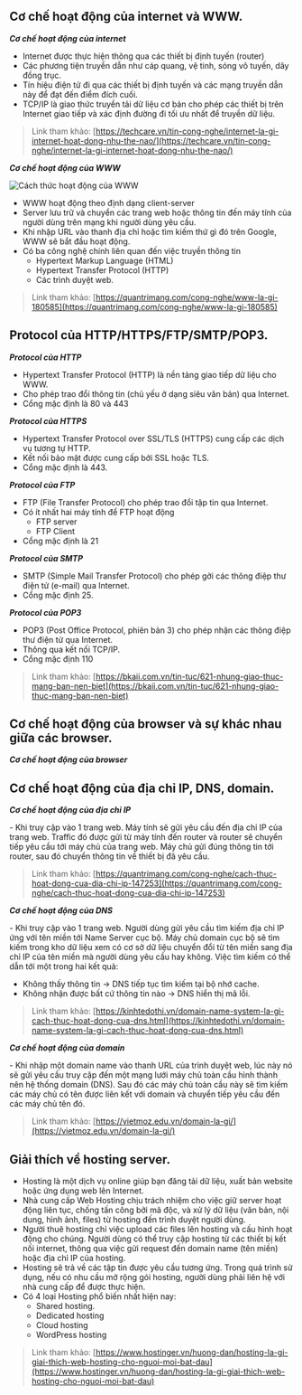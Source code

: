 ## Cơ chế hoạt động của internet và WWW.
***Cơ chế hoạt động của internet***
 * Internet được thực hiện thông qua các thiết bị định tuyến (router)
 * Các phương tiện truyền dẫn như cáp quang, vệ tinh, sóng vô tuyến, dây đồng trục.
 * Tín hiệu điện tử đi qua các thiết bị định tuyến và các mạng truyền dẫn này để đạt đến điểm đích cuối.
 * TCP/IP là giao thức truyền tải dữ liệu cơ bản cho phép các thiết bị trên Internet giao tiếp và xác định đường đi tối ưu nhất để truyền dữ liệu.
>Link tham khảo:
[https://techcare.vn/tin-cong-nghe/internet-la-gi-internet-hoat-dong-nhu-the-nao/](https://techcare.vn/tin-cong-nghe/internet-la-gi-internet-hoat-dong-nhu-the-nao/)

***Cơ chế hoạt động của WWW***

  ![Cách thức hoạt động của WWW](https://st.quantrimang.com/photos/image/2021/04/17/www-la-gi-2.jpg)
  * WWW hoạt động theo định dạng client-server
  * Server lưu trữ và chuyển các trang web hoặc thông tin đến máy tính của người dùng trên mạng khi người dùng yêu cầu.
  * Khi nhập URL vào thanh địa chỉ hoặc tìm kiếm thứ gì đó trên Google, WWW sẽ bắt đầu hoạt động.
  * Có ba công nghệ chính liên quan đến việc truyền thông tin
    - Hypertext Markup Language (HTML)
    - Hypertext Transfer Protocol (HTTP)
    - Các trình duyệt web.
>Link tham khảo:
[https://quantrimang.com/cong-nghe/www-la-gi-180585](https://quantrimang.com/cong-nghe/www-la-gi-180585)
## Protocol của HTTP/HTTPS/FTP/SMTP/POP3.
***Protocol của HTTP***
  * Hypertext Transfer Protocol (HTTP) là nền tảng giao tiếp dữ liệu cho WWW.
  * Cho phép trao đổi thông tin (chủ yếu ở dạng siêu văn bản) qua Internet.
  * Cổng mặc định là 80 và 443

***Protocol của HTTPS***
  * Hypertext Transfer Protocol over SSL/TLS (HTTPS) cung cấp các dịch vụ tương tự HTTP.
  * Kết nối bảo mật được cung cấp bởi SSL hoặc TLS.
  * Cổng mặc định là 443.

***Protocol của FTP***
  * FTP (File Transfer Protocol) cho phép trao đổi tập tin qua Internet.
  * Có ít nhất hai máy tính để FTP hoạt động
    - FTP server
    - FTP Client
  * Cổng mặc định là 21
  
***Protocol của SMTP***
  * SMTP (Simple Mail Transfer Protocol) cho phép gởi các thông điệp thư điện tử (e-mail) qua Internet.
  * Cổng mặc định 25.

***Protocol của POP3***
  * POP3 (Post Office Protocol, phiên bản 3) cho phép nhận các thông điệp thư điện tử qua Internet.
  * Thông qua kết nối TCP/IP.
  * Cổng mặc định 110
>Link tham khảo:
[https://bkaii.com.vn/tin-tuc/621-nhung-giao-thuc-mang-ban-nen-biet](https://bkaii.com.vn/tin-tuc/621-nhung-giao-thuc-mang-ban-nen-biet)
## Cơ chế hoạt động của browser và sự khác nhau giữa các browser.
***Cơ chế hoạt động của browser***

## Cơ chế hoạt động của địa chỉ IP, DNS, domain.
***Cơ chế hoạt động của địa chỉ IP***

\- Khi truy cập vào 1 trang web. Máy tính sẽ gửi yêu cầu đến địa chỉ IP của trang web. Traffic đó được gửi từ máy tính đến router và router sẽ chuyển tiếp yêu cầu tới máy chủ của trang web. Máy chủ gửi đúng thông tin tới router, sau đó chuyển thông tin về thiết bị đã yêu cầu.
>Link tham khảo:
[https://quantrimang.com/cong-nghe/cach-thuc-hoat-dong-cua-dia-chi-ip-147253](https://quantrimang.com/cong-nghe/cach-thuc-hoat-dong-cua-dia-chi-ip-147253)

***Cơ chế hoạt động của DNS***

\- Khi truy cập vào 1 trang web. Người dùng gửi yêu cầu tìm kiếm địa chỉ IP ứng với tên miền tới Name Server cục bộ. Máy chủ domain cục bộ sẽ tìm kiếm trong kho dữ liệu xem có cơ sở dữ liệu chuyển đổi từ tên miền sang địa chỉ IP của tên miền mà người dùng yêu cầu hay không. Việc tìm kiếm có thể dẫn tới một trong hai kết quả:
 * Không thấy thông tin -> DNS tiếp tục tìm kiếm tại bộ nhớ cache.
 * Không nhận được bất cứ thông tin nào -> DNS hiển thị mã lỗi.
>Link tham khảo:
[https://kinhtedothi.vn/domain-name-system-la-gi-cach-thuc-hoat-dong-cua-dns.html](https://kinhtedothi.vn/domain-name-system-la-gi-cach-thuc-hoat-dong-cua-dns.html)

***Cơ chế hoạt động của domain***

\- Khi nhập một domain name vào thanh URL của trình duyệt web, lúc này nó sẽ gửi yêu cầu truy cập đến một mạng lưới máy chủ toàn cầu hình thành nên hệ thống domain (DNS). Sau đó các máy chủ toàn cầu này sẽ tìm kiếm các máy chủ có tên được liên kết với domain và chuyển tiếp yêu cầu đến các máy chủ tên đó.
>Link tham khảo:
[https://vietmoz.edu.vn/domain-la-gi/](https://vietmoz.edu.vn/domain-la-gi/)
## Giải thích về hosting server.
  * Hosting là một dịch vụ online giúp bạn đăng tải dữ liệu, xuất bản website hoặc ứng dụng web lên Internet.
  * Nhà cung cấp Web Hosting chịu trách nhiệm cho việc giữ server hoạt động liên tục, chống tấn công bởi mã độc, và xử lý dữ liệu (văn bản, nội dung, hình ảnh, files) từ hosting đến trình duyệt người dùng.
  * Người thuê hosting chỉ việc upload các files lên hosting và cấu hình hoạt động cho chúng. Người dùng có thể truy cập hosting từ các thiết bị kết nối internet, thông qua việc gửi request đến domain name (tên miền) hoặc địa chỉ IP của hosting.
  * Hosting sẽ trả về các tập tin được yêu cầu tương ứng. Trong quá trình sử dụng, nếu có nhu cầu mở rộng gói hosting, người dùng phải liên hệ với nhà cung cấp để được thực hiện.
  * Có 4 loại Hosting phổ biến nhất hiện nay:
    - Shared hosting.
    - Dedicated hosting
    - Cloud hosting
    - WordPress hosting
>Link tham khảo:
[https://www.hostinger.vn/huong-dan/hosting-la-gi-giai-thich-web-hosting-cho-nguoi-moi-bat-dau](https://www.hostinger.vn/huong-dan/hosting-la-gi-giai-thich-web-hosting-cho-nguoi-moi-bat-dau)

















